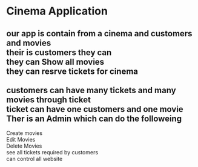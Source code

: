 <h1>Cinema Application</h1>
<h2>our app is contain from a cinema and customers and movies<br>
their is customers they can<br>
they can Show all movies<br>
they can resrve tickets for cinema<br>

<br>
customers can have many tickets and many movies through ticket <br>
ticket can have one customers and one movie <br>
Ther is an Admin which can do the followeing </h2>
<p>Create movies <br> 
Edit Movies <br>
Delete Movies </br>
see all tickets required by customers<br>
can control all website<p>
